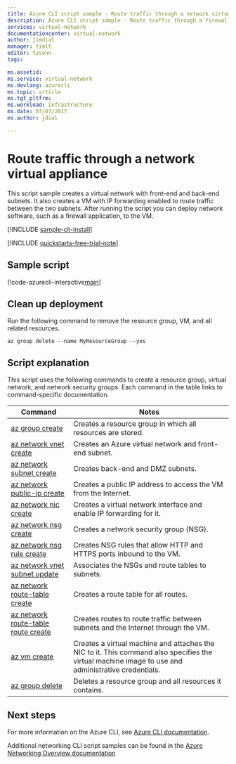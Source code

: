 ```yaml
---
title: Azure CLI script sample - Route traffic through a network virtual appliance | Microsoft Docs
description: Azure CLI script sample - Route traffic through a firewall network virtual appliance.
services: virtual-network
documentationcenter: virtual-network
author: jimdial
manager: timlt
editor: tysonn
tags:

ms.assetid:
ms.service: virtual-network
ms.devlang: azurecli
ms.topic: article
ms.tgt_pltfrm:
ms.workload: infrastructure
ms.date: 07/07/2017
ms.author: jdial

---
```


# Route traffic through a network virtual appliance

This script sample creates a virtual network with front-end and back-end subnets. It also creates a VM with IP forwarding enabled to route traffic between the two subnets. After running the script you can deploy network software, such as a firewall application, to the VM.

[!INCLUDE [sample-cli-install](../../../includes/sample-cli-install.md)]

[!INCLUDE [quickstarts-free-trial-note](../../../includes/quickstarts-free-trial-note.md)]

## Sample script


[!code-azurecli-interactive[main](../../../cli_scripts/virtual-network/route-traffic-through-nva/route-traffic-through-nva.sh "Route traffic through a network virtual appliance")]

## Clean up deployment 

Run the following command to remove the resource group, VM, and all related resources.

```azurecli
az group delete --name MyResourceGroup --yes
```

## Script explanation

This script uses the following commands to create a resource group, virtual network,  and network security groups. Each command in the table links to command-specific documentation.

| Command | Notes |
|---|---|
| [az group create](/cli/azure/group#az_group_create) | Creates a resource group in which all resources are stored. |
| [az network vnet create](/cli/azure/network/vnet#az_network_vnet_create) | Creates an Azure virtual network and front-end subnet. |
| [az network subnet create](/cli/azure/network/vnet/subnet#az_network_vnet_subnet_create) | Creates back-end and DMZ subnets. |
| [az network public-ip create](/cli/azure/network/public-ip#az_network_public_ip_create) | Creates a public IP address to access the VM from the Internet. |
| [az network nic create](/cli/azure/network/nic#az_network_nic_create) | Creates a virtual network interface and enable IP forwarding for it. |
| [az network nsg create](/cli/azure/network/nsg#az_network_nsg_create) | Creates a network security group (NSG). |
| [az network nsg rule create](/cli/azure/network/nsg/rule#az_network_nsg_rule_create) | Creates NSG rules that allow HTTP and HTTPS ports inbound to the VM. |
| [az network vnet subnet update](/cli/azure/network/vnet/subnet#az_network_vnet_subnet_update)| Associates the NSGs and route tables to subnets. |
| [az network route-table create](/cli/azure/network/route-table#az_network_route_table_create)| Creates a route table for all routes. |
| [az network route-table route create](/cli/azure/network/route-table/route#az_network_route_table_route_create)| Creates routes to route traffic between subnets and the Internet through the VM. |
| [az vm create](/cli/azure/vm#az_vm_create) | Creates a virtual machine and attaches the NIC to it. This command also specifies the virtual machine image to use and administrative credentials. |
| [az group delete](/cli/azure/group#az_group_delete) | Deletes a resource group and all resources it contains. |

## Next steps

For more information on the Azure CLI, see [Azure CLI documentation](/cli/azure/overview).

Additional networking CLI script samples can be found in the [Azure Networking Overview documentation](../cli-samples.md)